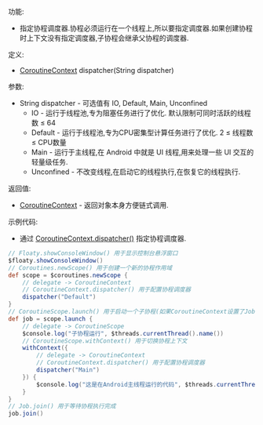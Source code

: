功能:

+ 指定协程调度器.协程必须运行在一个线程上,所以要指定调度器.如果创建协程时上下文没有指定调度器,子协程会继承父协程的调度器.

定义:

+ [CoroutineContext](/API/Coroutines/CoroutineContext/README.md) dispatcher(String dispatcher)

参数:

+ String dispatcher - 可选值有 IO, Default, Main, Unconfined
    + IO - 运行于线程池,专为阻塞任务进行了优化. 默认限制可同时活跃的线程数 ≤ 64
    + Default - 运行于线程池,专为CPU密集型计算任务进行了优化. 2 ≤ 线程数 ≤ CPU数量
    + Main - 运行于主线程,在 Android 中就是 UI 线程,用来处理一些 UI 交互的轻量级任务.
    + Unconfined - 不改变线程,在启动它的线程执行,在恢复它的线程执行.

返回值:

+ [CoroutineContext](/API/Coroutines/CoroutineContext/README.md) - 返回对象本身方便链式调用.

示例代码:

+ 通过 [CoroutineContext.dispatcher()](/API/Coroutines/CoroutineContext/README.md?id=dispatcher)
  指定协程调度器.

```groovy
// Floaty.showConsoleWindow() 用于显示控制台悬浮窗口
$floaty.showConsoleWindow()
// Coroutines.newScope() 用于创建一个新的协程作用域
def scope = $coroutines.newScope {
    // delegate -> CoroutineContext
    // CoroutineContext.dispatcher() 用于配置协程调度器
    dispatcher("Default")
}
// CoroutineScope.launch() 用于启动一个子协程(如果CoroutineContext设置了Job参数,那么就是启动一个新协程,与启动它的协程没有父子关系)
def job = scope.launch {
    // delegate -> CoroutineScope
    $console.log("子协程运行", $threads.currentThread().name())
    // CoroutineScope.withContext() 用于切换协程上下文
    withContext({
        // delegate -> CoroutineContext
        // CoroutineContext.dispatcher() 用于配置协程调度器
        dispatcher("Main")
    }) {
        $console.log("这是在Android主线程运行的代码", $threads.currentThread().name())
    }
}
// Job.join() 用于等待协程执行完成
job.join()
```